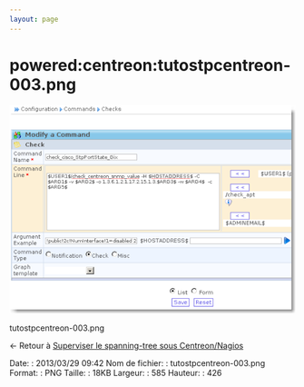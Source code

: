 ```yaml
---
layout: page
---
```


powered:centreon:tutostpcentreon-003.png
========================================

[![tutostpcentreon-003.png](../../../assets/media/powered/centreon/tutostpcentreon-003.png@cache=&w=585&h=426 "tutostpcentreon-003.png")](../../../assets/media/powered/centreon/tutostpcentreon-003.png@cache= "Afficher le fichier original")

tutostpcentreon-003.png

← Retour à [Superviser le spanning-tree sous
Centreon/Nagios](../../../centreon/superviser-spanning-tree.html "centreon:superviser-spanning-tree")

Date:
:   2013/03/29 09:42
Nom de fichier:
:   tutostpcentreon-003.png
Format:
:   PNG
Taille:
:   18KB
Largeur:
:   585
Hauteur:
:   426

